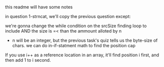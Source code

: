 this readme will have some notes


in question 1-strncat, we'll copy the previous question except:

we're gonna change the while condition on the srcSize finding loop to include AND the size is =< than the ammount alloted by n
- n will be an integer, but the previous task's quiz tells us the byte-size of chars. we can do in-if-statment math to find the position cap

If you use i++ as a reference location in an array, it'll find position i first, and then add 1 to i second.
